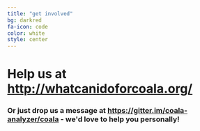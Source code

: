 ```yaml
---
title: "get involved"
bg: darkred
fa-icon: code
color: white
style: center
---
```


# Help us at <http://whatcanidoforcoala.org/>

### Or just drop us a message at <https://gitter.im/coala-analyzer/coala> - we'd love to help you personally!
